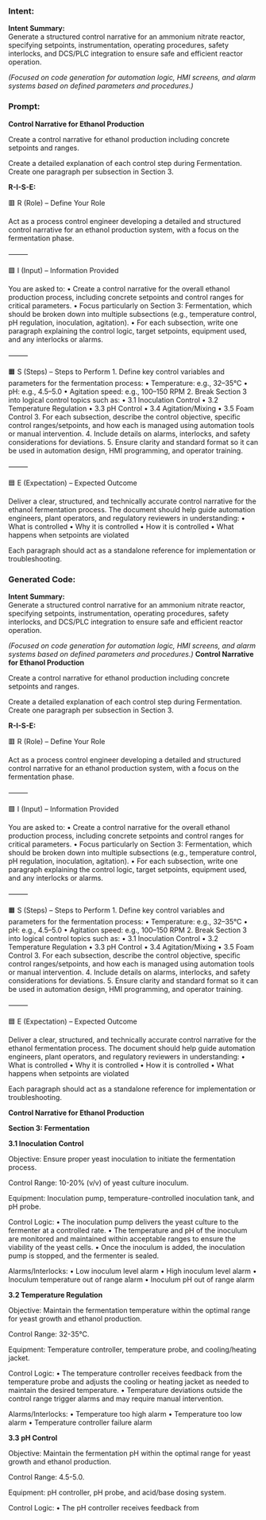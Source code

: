 ### Intent:
**Intent Summary:**  
Generate a structured control narrative for an ammonium nitrate reactor, specifying setpoints, instrumentation, operating procedures, safety interlocks, and DCS/PLC integration to ensure safe and efficient reactor operation.  

*(Focused on code generation for automation logic, HMI screens, and alarm systems based on defined parameters and procedures.)*

### Prompt:
**Control Narrative for Ethanol Production**

Create a control narrative for ethanol production including concrete setpoints and ranges.

Create a detailed explanation of each control step during Fermentation. Create one paragraph per subsection in Section 3.


**R-I-S-E:**

🟥 R (Role) – Define Your Role

Act as a process control engineer developing a detailed and structured control narrative for an ethanol production system, with a focus on the fermentation phase.

⸻

🟩 I (Input) – Information Provided

You are asked to:
	•	Create a control narrative for the overall ethanol production process, including concrete setpoints and control ranges for critical parameters.
	•	Focus particularly on Section 3: Fermentation, which should be broken down into multiple subsections (e.g., temperature control, pH regulation, inoculation, agitation).
	•	For each subsection, write one paragraph explaining the control logic, target setpoints, equipment used, and any interlocks or alarms.

⸻

🟧 S (Steps) – Steps to Perform
	1.	Define key control variables and parameters for the fermentation process:
	•	Temperature: e.g., 32–35°C
	•	pH: e.g., 4.5–5.0
	•	Agitation speed: e.g., 100–150 RPM
	2.	Break Section 3 into logical control topics such as:
	•	3.1 Inoculation Control
	•	3.2 Temperature Regulation
	•	3.3 pH Control
	•	3.4 Agitation/Mixing
	•	3.5 Foam Control
	3.	For each subsection, describe the control objective, specific control ranges/setpoints, and how each is managed using automation tools or manual intervention.
	4.	Include details on alarms, interlocks, and safety considerations for deviations.
	5.	Ensure clarity and standard format so it can be used in automation design, HMI programming, and operator training.

⸻

🟦 E (Expectation) – Expected Outcome

Deliver a clear, structured, and technically accurate control narrative for the ethanol fermentation process. The document should help guide automation engineers, plant operators, and regulatory reviewers in understanding:
	•	What is controlled
	•	Why it is controlled
	•	How it is controlled
	•	What happens when setpoints are violated

Each paragraph should act as a standalone reference for implementation or troubleshooting.

### Generated Code:
**Intent Summary:**  
Generate a structured control narrative for an ammonium nitrate reactor, specifying setpoints, instrumentation, operating procedures, safety interlocks, and DCS/PLC integration to ensure safe and efficient reactor operation.  

*(Focused on code generation for automation logic, HMI screens, and alarm systems based on defined parameters and procedures.)*
**Control Narrative for Ethanol Production**

Create a control narrative for ethanol production including concrete setpoints and ranges.

Create a detailed explanation of each control step during Fermentation. Create one paragraph per subsection in Section 3.


**R-I-S-E:**

🟥 R (Role) – Define Your Role

Act as a process control engineer developing a detailed and structured control narrative for an ethanol production system, with a focus on the fermentation phase.

⸻

🟩 I (Input) – Information Provided

You are asked to:
	•	Create a control narrative for the overall ethanol production process, including concrete setpoints and control ranges for critical parameters.
	•	Focus particularly on Section 3: Fermentation, which should be broken down into multiple subsections (e.g., temperature control, pH regulation, inoculation, agitation).
	•	For each subsection, write one paragraph explaining the control logic, target setpoints, equipment used, and any interlocks or alarms.

⸻

🟧 S (Steps) – Steps to Perform
	1.	Define key control variables and parameters for the fermentation process:
	•	Temperature: e.g., 32–35°C
	•	pH: e.g., 4.5–5.0
	•	Agitation speed: e.g., 100–150 RPM
	2.	Break Section 3 into logical control topics such as:
	•	3.1 Inoculation Control
	•	3.2 Temperature Regulation
	•	3.3 pH Control
	•	3.4 Agitation/Mixing
	•	3.5 Foam Control
	3.	For each subsection, describe the control objective, specific control ranges/setpoints, and how each is managed using automation tools or manual intervention.
	4.	Include details on alarms, interlocks, and safety considerations for deviations.
	5.	Ensure clarity and standard format so it can be used in automation design, HMI programming, and operator training.

⸻

🟦 E (Expectation) – Expected Outcome

Deliver a clear, structured, and technically accurate control narrative for the ethanol fermentation process. The document should help guide automation engineers, plant operators, and regulatory reviewers in understanding:
	•	What is controlled
	•	Why it is controlled
	•	How it is controlled
	•	What happens when setpoints are violated

Each paragraph should act as a standalone reference for implementation or troubleshooting.


**Control Narrative for Ethanol Production**

**Section 3: Fermentation**

**3.1 Inoculation Control**

Objective: Ensure proper yeast inoculation to initiate the fermentation process.

Control Range: 10-20% (v/v) of yeast culture inoculum.

Equipment: Inoculation pump, temperature-controlled inoculation tank, and pH probe.

Control Logic:
	•	The inoculation pump delivers the yeast culture to the fermenter at a controlled rate.
	•	The temperature and pH of the inoculum are monitored and maintained within acceptable ranges to ensure the viability of the yeast cells.
	•	Once the inoculum is added, the inoculation pump is stopped, and the fermenter is sealed.

Alarms/Interlocks:
	•	Low inoculum level alarm
	•	High inoculum level alarm
	•	Inoculum temperature out of range alarm
	•	Inoculum pH out of range alarm

**3.2 Temperature Regulation**

Objective: Maintain the fermentation temperature within the optimal range for yeast growth and ethanol production.

Control Range: 32-35°C.

Equipment: Temperature controller, temperature probe, and cooling/heating jacket.

Control Logic:
	•	The temperature controller receives feedback from the temperature probe and adjusts the cooling or heating jacket as needed to maintain the desired temperature.
	•	Temperature deviations outside the control range trigger alarms and may require manual intervention.

Alarms/Interlocks:
	•	Temperature too high alarm
	•	Temperature too low alarm
	•	Temperature controller failure alarm

**3.3 pH Control**

Objective: Maintain the fermentation pH within the optimal range for yeast growth and ethanol production.

Control Range: 4.5-5.0.

Equipment: pH controller, pH probe, and acid/base dosing system.

Control Logic:
	•	The pH controller receives feedback from
